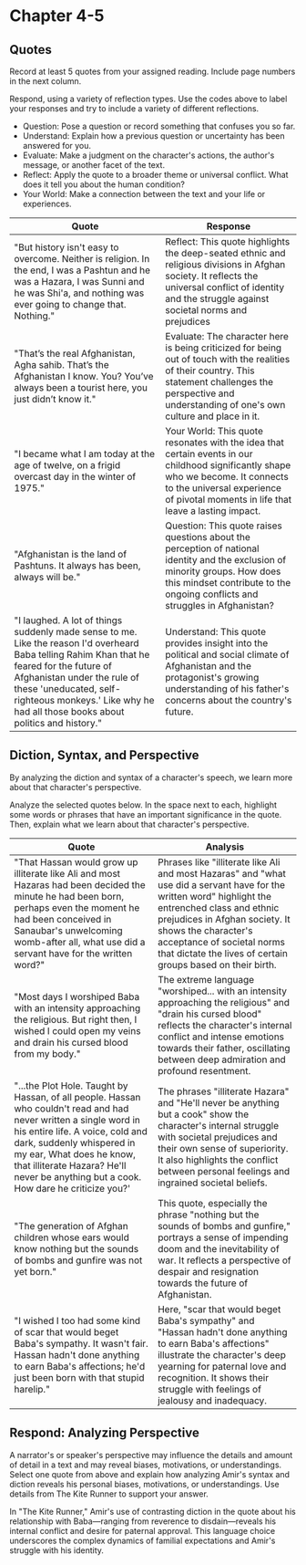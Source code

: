 # Chapter 4-5

## Quotes

Record at least 5 quotes from your assigned reading. Include page numbers in the next column.

Respond, using a variety of reflection types. Use the codes above to label your responses and try to include a variety of different reflections.

- Question: Pose a question or record something that confuses you so far.
- Understand: Explain how a previous question or uncertainty has been answered for you.
- Evaluate: Make a judgment on the character's actions, the author's message, or another facet of the text.
- Reflect: Apply the quote to a broader theme or universal conflict. What does it tell you about the human condition?
- Your World: Make a connection between the text and your life or experiences.

| Quote                                                                                                                                                                                                                                                                                | Response                                                                                                                                                                                                               |
|--------------------------------------------------------------------------------------------------------------------------------------------------------------------------------------------------------------------------------------------------------------------------------------|------------------------------------------------------------------------------------------------------------------------------------------------------------------------------------------------------------------------|
| "But history isn't easy to overcome. Neither is religion. In the end, I was a Pashtun and he was a Hazara, I was Sunni and he was Shi'a, and nothing was ever going to change that. Nothing."                                                                                        | Reflect: This quote highlights the deep-seated ethnic and religious divisions in Afghan society. It reflects the universal conflict of identity and the struggle against societal norms and prejudices                 |
| "That’s the real Afghanistan, Agha sahib. That’s the Afghanistan I know. You? You’ve always been a tourist here, you just didn’t know it."                                                                                                                                           | Evaluate: The character here is being criticized for being out of touch with the realities of their country. This statement challenges the perspective and understanding of one's own culture and place in it.         |
| "I became what I am today at the age of twelve, on a frigid overcast day in the winter of 1975."                                                                                                                                                                                     | Your World: This quote resonates with the idea that certain events in our childhood significantly shape who we become. It connects to the universal experience of pivotal moments in life that leave a lasting impact. | 
| "Afghanistan is the land of Pashtuns. It always has been, always will be."                                                                                                                                                                                                           | Question: This quote raises questions about the perception of national identity and the exclusion of minority groups. How does this mindset contribute to the ongoing conflicts and struggles in Afghanistan?          | 
| "I laughed. A lot of things suddenly made sense to me. Like the reason I'd overheard Baba telling Rahim Khan that he feared for the future of Afghanistan under the rule of these 'uneducated, self-righteous monkeys.' Like why he had all those books about politics and history." | Understand: This quote provides insight into the political and social climate of Afghanistan and the protagonist's growing understanding of his father's concerns about the country's future.                          |

## Diction, Syntax, and Perspective

By analyzing the diction and syntax of a character's speech, we learn more about that character's perspective.

Analyze the selected quotes below. In the space next to each, highlight some words or phrases that have an important significance in the quote. Then, explain what we learn about that character's perspective.

| Quote                                                                                                                                                                                                                                                                                                 | Analysis                                                                                                                                                                                                                                                                                                |
|-------------------------------------------------------------------------------------------------------------------------------------------------------------------------------------------------------------------------------------------------------------------------------------------------------|---------------------------------------------------------------------------------------------------------------------------------------------------------------------------------------------------------------------------------------------------------------------------------------------------------|
| "That Hassan would grow up illiterate like Ali and most Hazaras had been decided the minute he had been born, perhaps even the moment he had been conceived in Sanaubar's unwelcoming womb-after all, what use did a servant have for the written word?"                                              | Phrases like "illiterate like Ali and most Hazaras" and "what use did a servant have for the written word" highlight the entrenched class and ethnic prejudices in Afghan society. It shows the character's acceptance of societal norms that dictate the lives of certain groups based on their birth. |
| "Most days I worshiped Baba with an intensity approaching the religious. But right then, I wished I could open my veins and drain his cursed blood from my body."                                                                                                                                     | The extreme language "worshiped... with an intensity approaching the religious" and "drain his cursed blood" reflects the character's internal conflict and intense emotions towards their father, oscillating between deep admiration and profound resentment.                                         |
| "...the Plot Hole. Taught by Hassan, of all people. Hassan who couldn't read and had never written a single word in his entire life. A voice, cold and dark, suddenly whispered in my ear, What does he know, that illiterate Hazara? He'll never be anything but a cook. How dare he criticize you?' | The phrases "illiterate Hazara" and "He'll never be anything but a cook" show the character's internal struggle with societal prejudices and their own sense of superiority. It also highlights the conflict between personal feelings and ingrained societal beliefs.                                  |
| "The generation of Afghan children whose ears would know nothing but the sounds of bombs and gunfire was not yet born."                                                                                                                                                                               | This quote, especially the phrase "nothing but the sounds of bombs and gunfire," portrays a sense of impending doom and the inevitability of war. It reflects a perspective of despair and resignation towards the future of Afghanistan.                                                               |
| "I wished I too had some kind of scar that would beget Baba's sympathy. It wasn't fair. Hassan hadn't done anything to earn Baba's affections; he'd just been born with that stupid harelip."                                                                                                         | Here, "scar that would beget Baba's sympathy" and "Hassan hadn't done anything to earn Baba's affections" illustrate the character's deep yearning for paternal love and recognition. It shows their struggle with feelings of jealousy and inadequacy.                                                 |

## Respond: Analyzing Perspective

A narrator's or speaker's perspective may influence the details and amount of detail in a text and may reveal biases, motivations, or understandings. Select one quote from above and explain how analyzing Amir's syntax and diction reveals his personal biases, motivations, or understandings. Use details from The Kite Runner to support your answer.

In "The Kite Runner," Amir's use of contrasting diction in the quote about his relationship with Baba—ranging from reverence to disdain—reveals his internal conflict and desire for paternal approval. This language choice underscores the complex dynamics of familial expectations and Amir's struggle with his identity.
